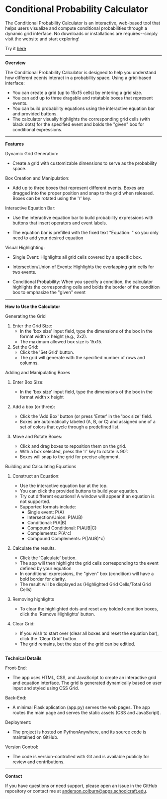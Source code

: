 # Conditional Probability Calculator
The Conditional Probability Calculator is an interactive, web-based tool that helps users visualize and compute conditional probabilities through a dynamic grid interface. No downloads or installations are requires--simply visit the website and start exploring!

Try it [here](https://bit.ly/conditional_probability)

--------------------------------------------------------------------------------------------------

**Overview**

The Conditional Probability Calculator is designed to help you understand how different ecents interact in a probability space. Using a grid-based interface:

- You can create a grid (up to 15x15 cells) by entering a grid size.
- You can add up to three dragable and rotatable boxes that represent events.
- You can build probability equations using the interactive equation bar and provided buttons.
- The calculator visually highlights the corresponding grid cells (with black dots) for the specified event and bolds the "given" box for conditional expressions.

---------------------------------------------------------------------------------------------------

**Features**

Dynamic Grid Generation:

- Create a grid with customizable dimensions to serve as the probability space.

Box Creation and Manipulation:

- Add up to three boxes that represent different events. Boxes are dragged into the proper  position and snap to the grid when released. Boxes can be rotated using the 'r' key.

Interactive Equation Bar:
- Use the interactive equation bar to build probability expressions with buttons that insert operators and event labels.

- The equation bar is prefilled with the fixed text "Equation: " so you only need to add your desired equation

Visual Highlighting: 


- Single Event: Highlights all grid cells covered by a specific box.
  
- Intersection/Union of Events: Highlights the overlapping grid cells for two events.
  
- Conditional Probability: When you specify a condition, the calculator highlights the corresponding cells and bolds the border of the condition box to emphasize the "given" event

--------------------------------------------------------------------------------------------------

**How to Use the Calculator**

Generating the Grid
1. Enter the Grid Size:
	- In the 'box size' input field, type the dimensions of the box in the format width x height (e.g., 2x2).
	- The maximum allowed box size is 15x15.
2. Set the Grid:
	- Click the 'Set Grid' button.
	- The grid will generate with the specified number of rows and columns. 

Adding and Manipulating Boxes

1. Enter Box Size:
	- In the 'box size' input field, type the dimensions of the box in the format      width x height

2. Add a box (or three):
	- Click the 'Add Box' button (or press 'Enter' in the 'box size' field.
	- Boxes are automatically labeled (A, B, or C) and assigned one of a set of colors that cycle through a predefined list.

3. Move and Rotate Boxes:
    - Click and drag boxes to reposition them on the grid.
    - With a box selected, press the 'r' key to rotate is 90°.
    - Boxes will snap to the grid for precise alignment.

Building and Calculating Equations

1. Construct an Equation:
    - Use the interactive equation bar at the top.
    - You can click the provided buttons to build your equation.
    - Try out different equations! A window will appear if an equation is not supported.
    - Supported formats include:
        - Single event: P(A)
        - Intersection/Union: P(AUB)
        - Conditional: P(A|B)
        - Compound Conditional: P(AUB|C)
        - Complements: P(A^c)
        - Compound Complements: P((AUB)^c)


2. Calculate the results.
    - Click the 'Calculate' button.
    - The app will then highlight the grid cells corresponding to the event defined by your equation
    - In conditional expressions, the "given" box (condition) will have a bold border for clarity.
    - The result will be displayed as (Highlighted Grid Cells/Total Grid Cells)

3. Removing highlights
    - To clear the highlighted dots and reset any bolded condition boxes, click the 'Remove Highlights' button.

4. Clear Grid:
    - If you wish to start over (clear all boxes and reset the equation bar), click the 'Clear Grid' button.
    - The grid remains, but the size of the grid can be editied.

--------------------------------------------------------------------------------------------------

**Technical Details**

Front-End:

- The app uses HTML, CSS, and JavaScript to create an interactive grid and equation interface. The grid is generated dynamically based on user input and styled using CSS Grid. 

Back-End:

- A minimal Flask aplication (app.py) serves the web pages. The app routes the main page and serves the static assets (CSS and JavaScript). 

Deployment: 

- The project is hosted on PythonAnywhere, and its source code is maintained on GitHub.

Version Control:

- The code is version-controlled with Git and is available publicly for review and contributions. 

--------------------------------------------------------------------------------------------------

**Contact**

If you have questions or need support, please open an issue in the GitHub repository or contact me at anderson.colburn@apps.schoolcraft.edu.
   
   



